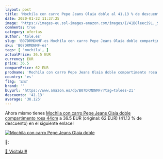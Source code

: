 ```yaml
---
layout: post
title: 'Mochila con carro Pepe Jeans Olaia doble al 41.13 % de descuento'
date: 2020-01-22 11:37:25
image: 'https://images-eu.ssl-images-amazon.com/images/I/41B8leeci9L._SL400_.jpg'
comments: true
category: ofertas
author: 'tole.es'
slug: 'B07DRMDNMF-es Mochila con carro Pepe Jeans Olaia doble compartimento...'
sku: 'B07DRMDNMF-es'
tags: [ 'mochila', ]
actualPrice: 36.5 EUR
currency: EUR
price: 36.5
comparePrice: 62 EUR
prodname: 'Mochila con carro Pepe Jeans Olaia doble compartimento rosa 44cm'
country: 'es'
flag: '🇪🇸'
brand: ''
buyurl: 'https://www.amazon.es/dp/B07DRMDNMF/?tag=tolees-21'
descuento: '41.13'
average: '38.125'
---
```


Ahora mismo tienes [Mochila con carro Pepe Jeans Olaia doble compartimento rosa 44cm](https://www.amazon.es/dp/B07DRMDNMF/?tag=tolees-21) a 36.5 EUR (original: 62 EUR) (41.13 %  de descuento) en el siguiente enlace!

[![Mochila con carro Pepe Jeans Olaia doble](https://images-eu.ssl-images-amazon.com/images/I/41B8leeci9L._SL400_.jpg)](https://www.amazon.es/dp/B07DRMDNMF/?tag=tolees-21)

🔎:


[🛒 Visítala!!!](https://www.amazon.es/dp/B07DRMDNMF/?tag=tolees-21)
